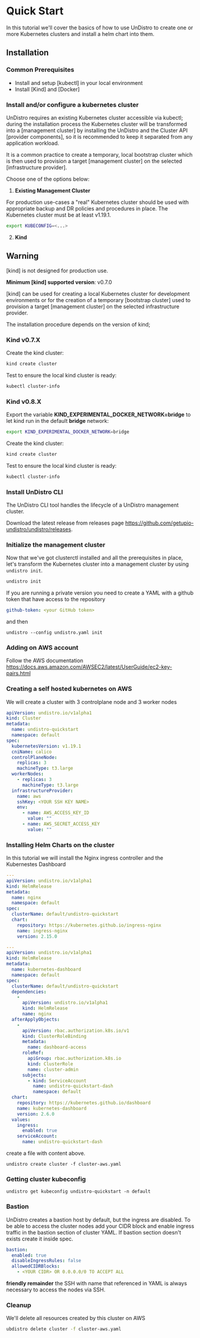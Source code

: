 # Quick Start

In this tutorial we'll cover the basics of how to use UnDistro to create one or more Kubernetes clusters and install a helm chart into them.

## Installation

### Common Prerequisites

- Install and setup [kubectl] in your local environment
- Install [Kind] and [Docker]

### Install and/or configure a kubernetes cluster

UnDistro requires an existing Kubernetes cluster accessible via kubectl; during the installation process the
Kubernetes cluster will be transformed into a [management cluster] by installing the UnDistro and the Cluster API [provider components], so it
is recommended to keep it separated from any application workload.

It is a common practice to create a temporary, local bootstrap cluster which is then used to provision
a target [management cluster] on the selected [infrastructure provider].

Choose one of the options below:

1. **Existing Management Cluster**

For production use-cases a "real" Kubernetes cluster should be used with appropriate backup and DR policies and procedures in place. The Kubernetes cluster must be at least v1.19.1.

```bash
export KUBECONFIG=<...>
```

2. **Kind**

<aside class="note warning">

<h1>Warning</h1>

[kind] is not designed for production use.

**Minimum [kind] supported version**: v0.7.0

</aside>

[kind] can be used for creating a local Kubernetes cluster for development environments or for
the creation of a temporary [bootstrap cluster] used to provision a target [management cluster] on the selected infrastructure provider.

The installation procedure depends on the version of kind;

### Kind v0.7.X

Create the kind cluster:

```bash
kind create cluster
```

Test to ensure the local kind cluster is ready:

```bash
kubectl cluster-info
```

### Kind v0.8.X

Export the variable **KIND_EXPERIMENTAL_DOCKER_NETWORK=bridge** to let kind run in the default **bridge** network:
```bash
export KIND_EXPERIMENTAL_DOCKER_NETWORK=bridge
```

Create the kind cluster:

```bash
kind create cluster
```

Test to ensure the local kind cluster is ready:

```bash
kubectl cluster-info
```

### Install UnDistro CLI
The UnDistro CLI tool handles the lifecycle of a UnDistro management cluster.

Download the latest release from releases page https://github.com/getupio-undistro/undistro/releases.

### Initialize the management cluster

Now that we've got clusterctl installed and all the prerequisites in place, let's transform the Kubernetes cluster
into a management cluster by using `undistro init`.

```bash
undistro init
```

If you are running a private version you need to create a YAML with a github token that have access to the repository

```yaml
github-token: <your GitHub token>
```
and then

```
undistro --config undistro.yaml init
```

### Adding on AWS account

Follow the AWS documentation https://docs.aws.amazon.com/AWSEC2/latest/UserGuide/ec2-key-pairs.html

### Creating a self hosted kubernetes on AWS

We will create a cluster with 3 controlplane node and 3 worker nodes

```yaml
apiVersion: undistro.io/v1alpha1
kind: Cluster
metadata:
  name: undistro-quickstart
  namespace: default
spec:
  kubernetesVersion: v1.19.1
  cniName: calico
  controlPlaneNode:
    replicas: 3
    machineType: t3.large
  workerNodes:
    - replicas: 3
      machineType: t3.large
  infrastructureProvider:
    name: aws
    sshKey: <YOUR SSH KEY NAME>
    env:
      - name: AWS_ACCESS_KEY_ID
        value: ""
      - name: AWS_SECRET_ACCESS_KEY
        value: ""
```

### Installing Helm Charts on the cluster


In this tutorial we will install the Nginx ingress controller and the Kubernestes Dashboard


```yaml
---
apiVersion: undistro.io/v1alpha1
kind: HelmRelease
metadata:
  name: nginx
  namespace: default
spec:
  clusterName: default/undistro-quickstart
  chart:
    repository: https://kubernetes.github.io/ingress-nginx
    name: ingress-nginx
    version: 2.15.0

---
apiVersion: undistro.io/v1alpha1
kind: HelmRelease
metadata:
  name: kubernetes-dashboard
  namespace: default
spec:
  clusterName: default/undistro-quickstart
  dependencies:
    -
      apiVersion: undistro.io/v1alpha1
      kind: HelmRelease
      name: nginx
  afterApplyObjects:
    -
      apiVersion: rbac.authorization.k8s.io/v1
      kind: ClusterRoleBinding
      metadata:
        name: dashboard-access
      roleRef:
        apiGroup: rbac.authorization.k8s.io
        kind: ClusterRole
        name: cluster-admin
      subjects:
        - kind: ServiceAccount
          name: undistro-quickstart-dash
          namespace: default  
  chart:
    repository: https://kubernetes.github.io/dashboard
    name: kubernetes-dashboard
    version: 2.6.0
  values:
    ingress:
      enabled: true
    serviceAccount:
      name: undistro-quickstart-dash
```

create a file with content above.

```
undistro create cluster -f cluster-aws.yaml
```

### Getting cluster kubeconfig

```
undistro get kubeconfig undistro-quickstart -n default
```

### Bastion

UnDistro creates a bastion host by default, but the ingress are disabled. To be able to access the cluster nodes add your CIDR block and enable ingress traffic in the bastion section of cluster YAML. If bastion section doesn't exists create it inside spec.

```yaml
bastion:
  enabled: true
  disableIngressRules: false
  allowedCIDRBlocks:
    - <YOUR CIDR> OR 0.0.0.0/0 TO ACCEPT ALL
```
**friendly remainder** the SSH with name that referenced in YAML is always necessary to access the nodes via SSH.

### Cleanup

We'll delete all resources created by this cluster on AWS


```bash
ubdistro delete cluster -f cluster-aws.yaml
```
